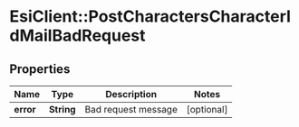 # EsiClient::PostCharactersCharacterIdMailBadRequest

## Properties
Name | Type | Description | Notes
------------ | ------------- | ------------- | -------------
**error** | **String** | Bad request message | [optional] 


